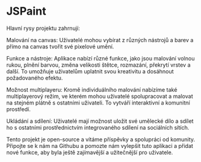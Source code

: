# JSPaint
Hlavní rysy projektu zahrnují:

Malování na canvas: Uživatelé mohou vybírat z různých nástrojů a barev a přímo na canvas tvořit své pixelové umění.

Funkce a nástroje: Aplikace nabízí různé funkce, jako jsou malování volnou rukou, plnění barvou, změna velikosti štětce, rozmazání, překrytí vrstev a další. To umožňuje uživatelům uplatnit svou kreativitu a dosáhnout požadovaného efektu.

Možnost multiplayeru: Kromě individuálního malování nabízíme také multiplayerový režim, ve kterém mohou uživatelé spolupracovat a malovat na stejném plátně s ostatními uživateli. To vytváří interaktivní a komunitní prostředí.

Ukládání a sdílení: Uživatelé mají možnost uložit své umělecké dílo a sdílet ho s ostatními prostřednictvím integrovaného sdílení na sociálních sítích.

Tento projekt je open-source a vítáme příspěvky a spolupráci od komunity. Připojte se k nám na Githubu a pomozte nám vylepšit tuto aplikaci a přidat nové funkce, aby byla ještě zajímavější a užitečnější pro uživatele.
